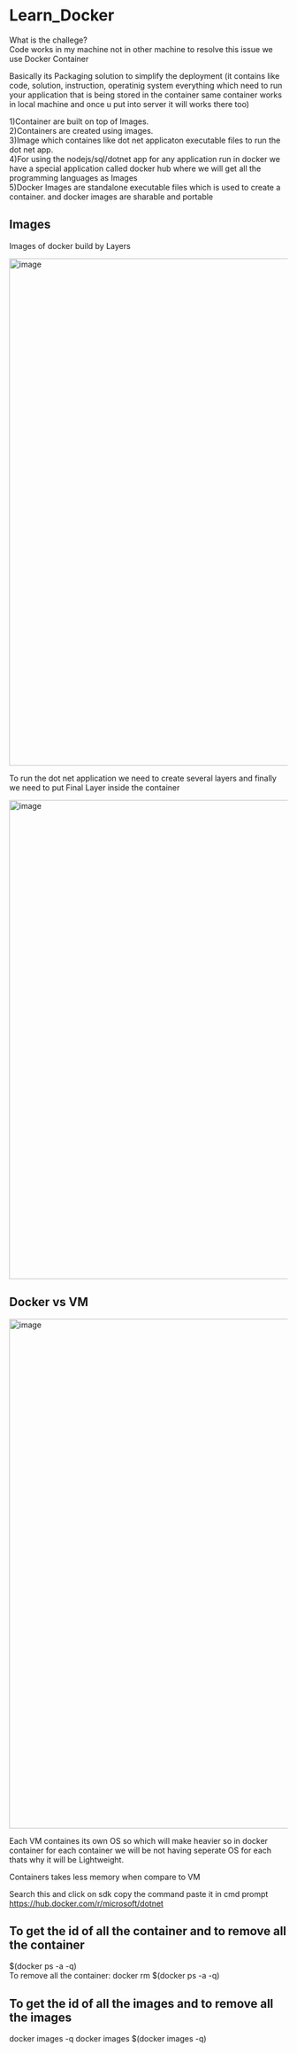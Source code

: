 # Learn_Docker

What is the challege?  
Code works in my machine not in other machine to resolve this issue we use Docker Container

Basically its Packaging solution to simplify the deployment (it contains like code, solution, instruction, operatinig system everything which need to run your application that is being stored in the container same container works in local machine and once u put into server it will works there too)


1)Container are built on top of Images.  
2)Containers are created using images.  
3)Image which containes like dot net applicaton executable files to run the dot net app.  
4)For using the nodejs/sql/dotnet app for any application run in docker we have a special application called docker hub where we will get all the programming languages as Images  
5)Docker Images are standalone executable files which is used to create a container. and docker images are sharable and portable  

Images
---------
Images of docker build by Layers 

<img width="916" alt="image" src="https://github.com/user-attachments/assets/fca352c6-461b-496c-bac4-09d3182040d3" />  

To run the dot net application we need to create several layers and finally we need to put Final Layer inside the container  

<img width="865" alt="image" src="https://github.com/user-attachments/assets/8a015b8b-0bf8-4662-b7a4-4939854fb609" />  

Docker vs VM
------------------

<img width="920" alt="image" src="https://github.com/user-attachments/assets/2efe7ea4-c785-4e87-ae62-9b31d35a283e" />  

Each VM containes its own OS so which will make heavier so in docker container for each container we will be not having seperate OS for each thats why it will be Lightweight.  

Containers takes less memory when compare to VM  

Search this and click on sdk copy the command paste it in cmd prompt  
https://hub.docker.com/r/microsoft/dotnet  

To get the id of all the container and to remove all the container
----------------------------------  
$(docker ps -a -q)  
To remove all the container: docker rm $(docker ps -a -q)  

To get the id of all the images and to remove all the images  
-------------------------------------
docker images -q
docker images $(docker images -q)  








